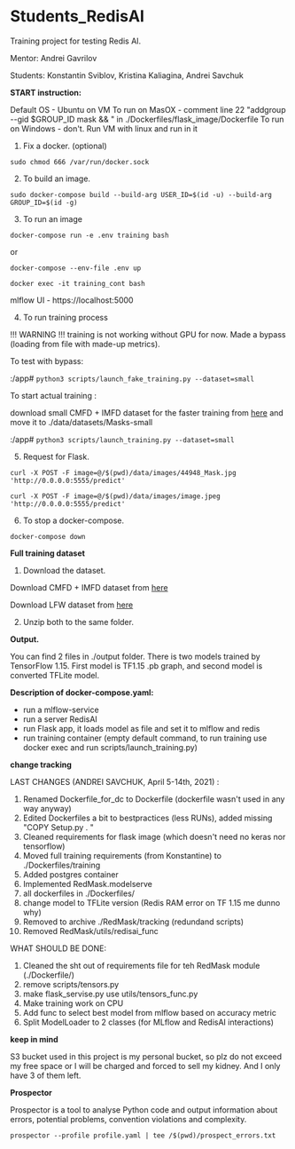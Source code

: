 # Students_RedisAI

Training project for testing Redis AI.

Mentor: Andrei Gavrilov

Students: Konstantin Sviblov, Kristina Kaliagina, Andrei Savchuk


**START instruction:**

Default OS - Ubuntu on VM
To run on MasOX - comment line 22 "addgroup --gid $GROUP_ID mask && \" in ./Dockerfiles/flask_image/Dockerfile
To run on Windows - don't. Run VM with linux and run in it

1. Fix a docker. (optional)

`sudo chmod 666 /var/run/docker.sock`

2. To build an image.

`sudo docker-compose build --build-arg USER_ID=$(id -u) --build-arg GROUP_ID=$(id -g)`

3. To run an image

`docker-compose run -e .env training bash`

or

`docker-compose --env-file .env up`

`docker exec -it training_cont bash`

mlflow UI - https://localhost:5000

4. To run training process 

!!! WARNING !!! training is not working without GPU for now. Made a bypass (loading from file with made-up metrics). 

To test with bypass:

:/app# `python3 scripts/launch_fake_training.py --dataset=small`

To start actual training :

download small CMFD + IMFD dataset for the faster training from [here](https://drive.google.com/file/d/1uDOrFCAq6QuwLNjZvAFFJWM41aCFN-T8/view)
and move it to ./data/datasets/Masks-small

:/app# `python3 scripts/launch_training.py --dataset=small`

5. Request for Flask.

`curl -X POST -F image=@/$(pwd)/data/images/44948_Mask.jpg 'http://0.0.0.0:5555/predict'`

`curl -X POST -F image=@/$(pwd)/data/images/image.jpeg 'http://0.0.0.0:5555/predict'`

6. To stop a docker-compose.

`docker-compose down`



**Full training dataset**

1. Download the dataset.

Download CMFD + IMFD dataset from [here](https://github.com/cabani/MaskedFace-Net#dataset)

Download LFW dataset from [here](https://drive.google.com/u/0/uc?export=download&confirm=rGPs&id=1kJN_ehUpzZaQNqA5YS0ggAnVZ-3Kl8Eq)

2. Unzip both to the same folder.
 

**Output.**
 
 You can find 2 files in ./output folder. There is two models trained by TensorFlow 1.15. First model is TF1.15 .pb graph, and second model is converted TFLite model.

**Description of docker-compose.yaml:**

- run a mlflow-service
- run a server RedisAI
- run Flask app, it loads model as file and set it to mlflow and redis
- run training container (empty default command, to run training use docker exec and run scripts/launch_training.py)

**change tracking**

LAST CHANGES (ANDREI SAVCHUK, April 5-14th, 2021) :
1. Renamed Dockerfile_for_dc to Dockerfile (dockerfile wasn't used in any way anyway)
2. Edited Dockerfiles a bit to bestpractices (less RUNs), added missing "COPY Setup.py . "
3. Cleaned requirements for flask image (which doesn't need no keras nor tensorflow)
4. Moved full training requirements (from Konstantine) to ./Dockerfiles/training
5. Added postgres container
6. Implemented RedMask.modelserve 
7. all dockerfiles in ./Dockerfiles/
8. change model to TFLite version (Redis RAM error on TF 1.15 me dunno why)
9. Removed to archive ./RedMask/tracking (redundand scripts)
10. Removed RedMask/utils/redisai_func


WHAT SHOULD BE DONE:
1. Cleaned the sht out of requirements file for teh RedMask module (./Dockerfile/)
2. remove scripts/tensors.py
4. make flask_servise.py use utils/tensors_func.py
5. Make training work on CPU
6. Add func to select best model from mlflow based on accuracy metric
7. Split ModelLoader to 2 classes (for MLflow and RedisAI interactions)

**keep in mind**

S3 bucket used in this project is my personal bucket, so plz do not exceed my free space or I will be charged and forced to sell my kidney. And I only have 3 of them left.

**Prospector**

Prospector is a tool to analyse Python code and output information about errors, potential problems, convention violations and complexity.

`prospector --profile profile.yaml | tee /$(pwd)/prospect_errors.txt`
